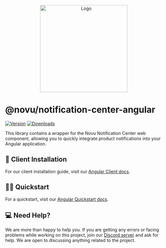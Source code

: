 <div align="center">
  <a href="https://novu.co" target="_blank">
  <picture>
    <source media="(prefers-color-scheme: dark)" srcset="https://user-images.githubusercontent.com/2233092/213641039-220ac15f-f367-4d13-9eaf-56e79433b8c1.png">
    <img src="https://user-images.githubusercontent.com/2233092/213641043-3bbb3f21-3c53-4e67-afe5-755aeb222159.png" width="280" alt="Logo"/>
  </picture>
  </a>
</div>

# @novu/notification-center-angular

[![Version](https://img.shields.io/npm/v/@novu/notification-center-angular.svg)](https://www.npmjs.com/package/@novu/notification-center-angular)
[![Downloads](https://img.shields.io/npm/dm/@novu/notification-center-angular.svg)](https://www.npmjs.com/package/@novu/notification-center-angular)

This library contains a wrapper for the Novu Notification Center web component, allowing you to quickly integrate product notifications into your Angular application.

## 📖 Client Installation

For our client installation guide, visit our [Angular Client docs](https://docs.novu.co/notification-center/client/angular?utm_campaign=github-nc-readme).

## 🏃‍♂️ Quickstart

For a quickstart, visit our [Angular Quickstart docs](https://docs.novu.co/quickstarts/angular).

## 💻 Need Help?

We are more than happy to help you. If you are getting any errors or facing problems while working on this project, join our [Discord server](https://discord.novu.co) and ask for help. We are open to discussing anything related to the project.
